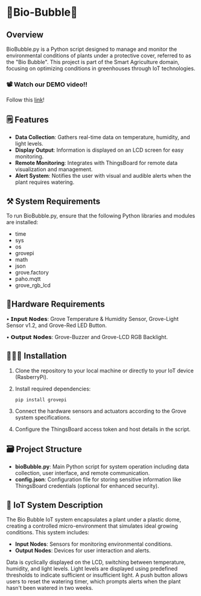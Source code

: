 # 🌱Bio-Bubble🫧

## Overview
BioBubble.py is a Python script designed to manage and monitor the environmental conditions of plants under a protective cover, referred to as the "Bio Bubble". This project is part of the Smart Agriculture domain, focusing on optimizing conditions in greenhouses through IoT technologies.

### 📽️ Watch our DEMO video!!
Follow this [link](https://youtu.be/2qvQRj2mHhM)!

## 🗒️ Features
- **Data Collection**: Gathers real-time data on temperature, humidity, and light levels.
- **Display Output**: Information is displayed on an LCD screen for easy monitoring.
- **Remote Monitoring**: Integrates with ThingsBoard for remote data visualization and management.
- **Alert System**: Notifies the user with visual and audible alerts when the plant requires watering.

## ⚒️ System Requirements
To run BioBubble.py, ensure that the following Python libraries and modules are installed:

- time
- sys
- os
- grovepi
- math
- json
- grove.factory
- paho.mqtt
- grove_rgb_lcd


## 📐Hardware Requirements
• 𝗜𝗻𝗽𝘂𝘁 𝗡𝗼𝗱𝗲𝘀: Grove Temperature & Humidity Sensor, Grove-Light Sensor v1.2, and Grove-Red LED Button.

• 𝗢𝘂𝘁𝗽𝘂𝘁 𝗡𝗼𝗱𝗲𝘀: Grove-Buzzer and Grove-LCD RGB Backlight.


## 👩🏽‍💻 Installation
1. Clone the repository to your local machine or directly to your IoT device (RasberryPi).
2. Install required dependencies:
   
   ```bash
   pip install grovepi
   ```
   
3. Connect the hardware sensors and actuators according to the Grove system specifications.
4. Configure the ThingsBoard access token and host details in the script.

## 🗃️ Project Structure
- **bioBubble.py**: Main Python script for system operation including data collection, user interface, and remote communication.
- **config.json**: Configuration file for storing sensitive information like ThingsBoard credentials (optional for enhanced security).

## 🌱 IoT System Description
The Bio Bubble IoT system encapsulates a plant under a plastic dome, creating a controlled micro-environment that simulates ideal growing conditions. This system includes:

- **Input Nodes**: Sensors for monitoring environmental conditions.
- **Output Nodes**: Devices for user interaction and alerts.

Data is cyclically displayed on the LCD, switching between temperature, humidity, and light levels. Light levels are displayed using predefined thresholds to indicate sufficient or insufficient light. A push button allows users to reset the watering timer, which prompts alerts when the plant hasn't been watered in two weeks.

